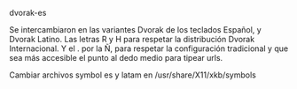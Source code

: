 dvorak-es

Se intercambiaron en las variantes Dvorak de los teclados Español, y Dvorak Latino.
Las letras R y H para respetar la distribución Dvorak Internacional.
Y el . por la Ñ, para respetar la configuración tradicional y que sea más accesible el punto al dedo medio para tipear urls.

Cambiar archivos symbol es y latam  en /usr/share/X11/xkb/symbols
